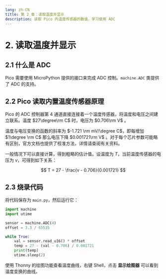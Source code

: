 ```yaml
---
lang: zh-CN
title: 第 2 章：读取温度并显示
description: 读取 Pico 内温度传感器的数值，学习使用 ADC
---
```


# 2. 读取温度并显示

## 2.1 什么是 ADC

Pico 需要使用 MicroPython 提供的接口来完成 ADC 控制。`machine.ADC` 类提供了 ADC 的支持。

## 2.2 Pico 读取内置温度传感器原理

Pico 的 ADC 控制器第 4 通道直接连接着一个温度传感器，将温度和电压之间建立联系。温度 $27\degree\rm C$ 时，电压为 $0.706\rm V$ 。

温度与电压变换的函数的斜率为 $-1.721 \rm mV/\degree C$，即每增加 $1\degree \rm C$ 那么电压下降 $0.001721\rm V$ 。对于每个芯片参数可能略有区别，官方文档也提供了校准方法，详情请查阅有关资料。

一般情况下可以直接计算，得到粗略的估计值。设温度为 $T$，当前温度传感器的电压为 $v$，可得到如下关系：

$$
T = 27 - \frac{v - 0.706}{0.001721}
$$

## 2.3 烧录代码

将代码保存为 `main.py`，然后运行它：

```python
import machine
import utime

sensor = machine.ADC(4)
offset = 3.3 / 65535

while True:
    val = sensor.read_u16() * offset
    temp = 27 - (val - 0.706) / 0.001721
    print(temp)
    utime.sleep(2)
```

使用 Thonny 的绘图功能查看温度曲线，右键 Shell，点击 **显示绘图器** 可以看到温度变换的曲线。
